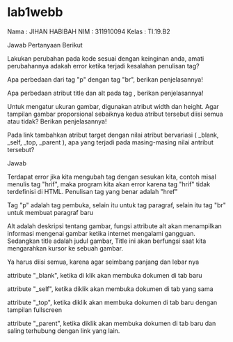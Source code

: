 # lab1webb
Nama : JIHAN HABIBAH
NIM : 311910094
Kelas : TI.19.B2

Jawab Pertanyaan Berikut

Lakukan perubahan pada kode sesuai dengan keinginan anda, amati perubahannya adakah error ketika terjadi kesalahan penulisan tag?

Apa perbedaan dari tag "p" dengan tag "br", berikan penjelasannya!

Apa perbedaan atribut title dan alt pada tag , berikan penjelasannya!

Untuk mengatur ukuran gambar, digunakan atribut width dan height. Agar tampilan gambar proporsional sebaiknya kedua atribut tersebut diisi semua atau tidak? Berikan penjelasannya!

Pada link tambahkan atribut target dengan nilai atribut bervariasi ( _blank, _self, _top, _parent ), apa yang terjadi pada masing-masing nilai antribut tersebut?

Jawab

Terdapat error jika kita mengubah tag dengan sesukan kita, contoh misal menulis tag "hrif", maka program kita akan error karena tag "hrif" tidak terdefinisi di HTML. Penulisan tag yang benar adalah "href"

Tag "p" adalah tag pembuka, selain itu untuk tag paragraf, selain itu tag "br" untuk membuat paragraf baru

Alt adalah deskripsi tentang gambar, fungsi attribute alt akan menampilkan informasi mengenai gambar ketika internet mengalami gangguan. Sedangkan title adalah judul gambar, Title ini akan berfungsi saat kita mengarahkan kursor ke sebuah gambar.

Ya harus diisi semua, karena agar seimbang panjang dan lebar nya

attribute "_blank", ketika di klik akan membuka dokumen di tab baru

attribute "_self", ketika diklik akan membuka dokumen di tab yang sama

attribute "_top", ketika diklik akan membuka dokumen di tab baru dengan tampilan fullscreen

attribute "_parent", ketika diklik akan membuka dokumen di tab baru dan saling terhubung dengan link yang lain.
